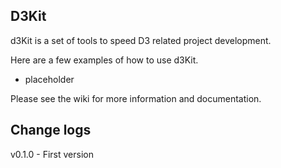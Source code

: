 ## D3Kit

d3Kit is a set of tools to speed D3 related project development. 

Here are a few examples of how to use d3Kit.
- placeholder

Please see the wiki for more information and documentation.

## Change logs
v0.1.0 - First version
